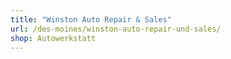 ```yaml
---
title: "Winston Auto Repair & Sales"
url: /des-moines/winston-auto-repair-und-sales/
shop: Autowerkstatt
---
```

